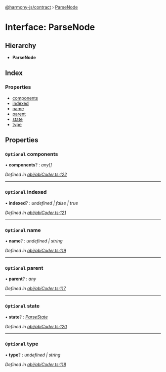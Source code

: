 [@harmony-js/contract](../globals.md) › [ParseNode](parsenode.md)

# Interface: ParseNode

## Hierarchy

* **ParseNode**

## Index

### Properties

* [components](parsenode.md#optional-components)
* [indexed](parsenode.md#optional-indexed)
* [name](parsenode.md#optional-name)
* [parent](parsenode.md#optional-parent)
* [state](parsenode.md#optional-state)
* [type](parsenode.md#optional-type)

## Properties

### `Optional` components

• **components**? : *any[]*

*Defined in [abi/abiCoder.ts:122](https://github.com/FireStack-Lab/Harmony-sdk-core/blob/436f358/packages/harmony-contract/src/abi/abiCoder.ts#L122)*

___

### `Optional` indexed

• **indexed**? : *undefined | false | true*

*Defined in [abi/abiCoder.ts:121](https://github.com/FireStack-Lab/Harmony-sdk-core/blob/436f358/packages/harmony-contract/src/abi/abiCoder.ts#L121)*

___

### `Optional` name

• **name**? : *undefined | string*

*Defined in [abi/abiCoder.ts:119](https://github.com/FireStack-Lab/Harmony-sdk-core/blob/436f358/packages/harmony-contract/src/abi/abiCoder.ts#L119)*

___

### `Optional` parent

• **parent**? : *any*

*Defined in [abi/abiCoder.ts:117](https://github.com/FireStack-Lab/Harmony-sdk-core/blob/436f358/packages/harmony-contract/src/abi/abiCoder.ts#L117)*

___

### `Optional` state

• **state**? : *[ParseState](parsestate.md)*

*Defined in [abi/abiCoder.ts:120](https://github.com/FireStack-Lab/Harmony-sdk-core/blob/436f358/packages/harmony-contract/src/abi/abiCoder.ts#L120)*

___

### `Optional` type

• **type**? : *undefined | string*

*Defined in [abi/abiCoder.ts:118](https://github.com/FireStack-Lab/Harmony-sdk-core/blob/436f358/packages/harmony-contract/src/abi/abiCoder.ts#L118)*
